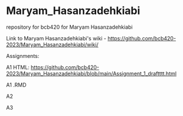 # Maryam_Hasanzadehkiabi
repository for bcb420 for Maryam Hasanzadehkiabi


Link to Maryam Hasanzadehkiabi's wiki - https://github.com/bcb420-2023/Maryam_Hasanzadehkiabi/wiki/

Assignments:

A1	HTML: https://github.com/bcb420-2023/Maryam_Hasanzadehkiabi/blob/main/Assignment_1_draftttt.html

A1 .RMD

A2

A3


